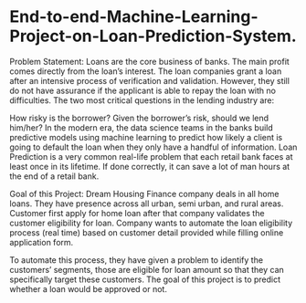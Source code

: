 # End-to-end-Machine-Learning-Project-on-Loan-Prediction-System.
Problem Statement:
Loans are the core business of banks. The main profit comes directly from the loan’s interest. The loan companies grant a loan after an intensive process of verification and validation. However, they still do not have assurance if the applicant is able to repay the loan with no difficulties. The two most critical questions in the lending industry are:

How risky is the borrower?
Given the borrower’s risk, should we lend him/her?
In the modern era, the data science teams in the banks build predictive models using machine learning to predict how likely a client is going to default the loan when they only have a handful of information. Loan Prediction is a very common real-life problem that each retail bank faces at least once in its lifetime. If done correctly, it can save a lot of man hours at the end of a retail bank.

Goal of this Project:
Dream Housing Finance company deals in all home loans. They have presence across all urban, semi urban, and rural areas. Customer first apply for home loan after that company validates the customer eligibility for loan. Company wants to automate the loan eligibility process (real time) based on customer detail provided while filling online application form.

To automate this process, they have given a problem to identify the customers’ segments, those are eligible for loan amount so that they can specifically target these customers. The goal of this project is to predict whether a loan would be approved or not.
